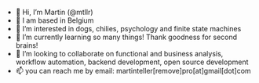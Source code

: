 - 👋 Hi, I’m Martin (@mtllr)
- 🎯 I am based in Belgium
- 👀 I’m interested in dogs, chilies, psychology and finite state machines
- 🌱 I’m currently learning so many things! Thank goodness for second brains!
- 💞️ I’m looking to collaborate on functional and business analysis, workflow automation, backend development, open source development
- 📫 you can reach me by email: martinteller[remove]pro[at]gmail[dot]com 

<!---
mtllr/mtllr is a ✨ special ✨ repository because its `README.md` (this file) appears on your GitHub profile.
You can click the Preview link to take a look at your changes.
--->
